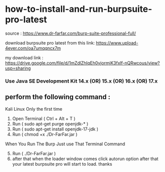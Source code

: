 # how-to-install-and-run-burpsuite-pro-latest

source : https://www.dr-farfar.com/burp-suite-professional-full/

download burpsuite pro latest from this link:
https://www.upload-4ever.com/oa7umqqncx7m

my download link : https://drive.google.com/file/d/1mZdlZhIqEh0vjormjK3fxlf-nQRwcous/view?usp=sharing

### Use Java SE Development Kit 14.x (OR) 15.x (OR) 16.x (OR) 17.x
## perform the following command :

Kali Linux Only the first time

1. Open Terminal ( Ctrl + Alt + T )
2. Run ( sudo apt-get purge openjdk-\* )
3. Run ( sudo apt-get install openjdk-17-jdk )
4. Run ( chmod +x ./Dr-FarFar.jar )

When You Run The Burp Just use That Terminal Command

5. Run ( ./Dr-FarFar.jar )
6. after that when the loader window comes click autorun option 
after that your latest burpsuite pro will start to load.
thanks

